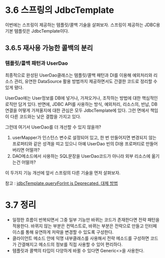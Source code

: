 # 3.6 스프링의 JdbcTemplate
이번에는 스프링이 제공하는 템플릿/콜백 기술을 살펴보자. 스프링이 제공하는 JDBC용 기본 템플릿은 JdbcTemplate이다. 

## 3.6.5 재사용 가능한 콜백의 분리
### 템플릿/콜백 패턴과 UserDao
최종적으로 완성된 UserDao클래스는 템플릿/콜백 패턴과 DI를 이용해 예외처리와 리소스 관리, 유연한 DataSource 활용 방법까지 제공하면서도 간결한 코드로 정리할 수 있게 됐다.

UserDao에는 User정보를 DB에 넣거나, 가져오거나, 조작하는 방법에 대한 핵심적인 로직만 담겨 있다. 반면에, JDBC API를 사용하는 방식, 예외처리, 리소스의, 반납, DB연결을 어떻게 가져올지에 대한 관심은 모두 JdbcTemplate에 있다. 그런 면에서 책임이 다른 코드와는 낮은 결합을 가지고 있다.

그런데 여기서 UserDao를 더 개선할 수 있지 않을까?
1. userMapper가 인스턴스 변수로 설정되어 있고, 한 번 만들어지면 변경되지 않는 프로퍼티와 같은 성격을 띠고 있으니 아예 UserDao 빈의 DI용 프로퍼티로 만들어버리면 어떨까?
2. DAO메소드에서 사용하는 SQL문장을 UserDao코드가 아니라 외부 리소스에 옮기는건 어떨까?

이 두가지 기능 개선에 앞서 스프링의 다른 기술을 먼저 살펴보자.

참고 : 
[jdbcTemplate.queryForInt is Deprecated. 대체 방법](https://altongmon.tistory.com/46)


# 3.7 정리

- 일정한 흐름이 반복되면서 그중 일부 기능만 바뀌는 코드가 존재한다면 전략 패턴을 적용한다. 바뀌지 않는 부분은 컨텍스트로, 바뀌는 부분은 전략으로 만들고 인터페이스를 통해 유연하게 저략을 변경할 수 있도록 구성한다.
- 클라이언트 메소드 안에 익명 내부클래스를 사용해서 전략 메소드를 구성하면 코드가 간결해지고 메소드의 정보를 직접 사용할 수 있어 편리하다.
- 템플릿과 콜백의 타입이 다양하게 바뀔 수 있다면 Generic<>을 사용한다.

